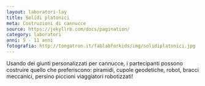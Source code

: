 ```yaml
---
layout: laboratori-lay
title: Solidi platonici
meta: Costruzioni di cannucce
source: https://jekyllrb.com/docs/pagination/
category: laboratori
anni: 5 - 11 anni
fotografia: http://tongatron.it/fablabforkids/img/solidiplatonici.jpg
---
```

Usando dei giunti personalizzati per cannucce, i partecipanti possono costruire quello che preferiscono: piramidi, cupole geodetiche, robot, bracci meccanici, persino piccioni viaggiatori robotizzati!